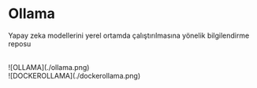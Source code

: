 # Ollama
Yapay zeka modellerini yerel ortamda çalıştırılmasına yönelik bilgilendirme reposu

<br>
![OLLAMA](./ollama.png)
<br>
![DOCKEROLLAMA](./dockerollama.png)
<br>